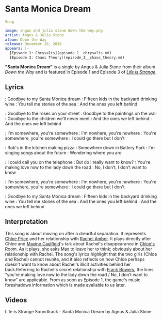 #  Santa Monica Dream 

```yaml
Song

image: angus and julia stone down the way.png
artist: Angus & Julia Stone
album: Down the Way
release: December 20, 2010
appears: |-
  [Episode 1: Chrysalis](episode_1__chrysalis.md)
  [Episode 3: Chaos Theory](episode_3__chaos_theory.md)
```

**"Santa Monica Dream"** is a single by Angus & Julia Stone from their album *Down the Way* and is featured in Episode 1 and Episode 3 of *[Life is Strange](life_is_strange.md)*.
##  Lyrics 
: Goodbye to my Santa Monica dream
: Fifteen kids in the backyard drinking wine
: You tell me stories of the sea
: And the ones you left behind

: Goodbye to the roses on your street
: Goodbye to the paintings on the wall
: Goodbye to the children we'll never meet
: And the ones we left behind
: And the ones we left behind

: I'm somewhere, you're somewhere
: I'm nowhere, you're nowhere
: You're somewhere, you're somewhere
: I could go there but I don't

: Rob's in the kitchen making pizza
: Somewhere down in Battery Park
: I'm singing songs about the future
: Wondering where you are

: I could call you on the telephone
: But do I really want to know?
: You're making love now to the lady down the road
: No, I don't, I don't want to know

: I'm somewhere, you're somewhere
: I'm nowhere, you're nowhere
: You're somewhere, you're somewhere
: I could go there but I don't

: Goodbye to my Santa Monica dream
: Fifteen kids in the backyard drinking wine
: You tell me stories of the sea
: And the ones you left behind
: And the ones we left behind

##  Interpretation 
This song is about moving on after a dreadful separation. It represents [Chloe Price](chloe.md) and her relationship with [Rachel Amber](rachel_amber.md). It plays directly after Chloe and [Maxine Caulfield](max.md)'s talk about Rachel's disappearance in [Chloe's Room](her_room.md). As it plays, she asks Max to leave her to think; obviously about her relationship with Rachel. The song's lyrics highlight that the two girls (Chloe and Rachel) cannot reunite, and it also reflects on how Chloe perhaps doesn't want to know about Rachel's illicit activities behind her back.Referring to Rachel's secret relationship with [Frank Bowers](frank.md), the lines "you're making love now to the lady down the road / No, I don't want to know" are applicable.  From as soon as Episode 1, the game's music foreshadows information which is made available to us later.

##  Videos 

Life is Strange Soundtrack - Santa Monica Dream by Agnus & Julia Stone

